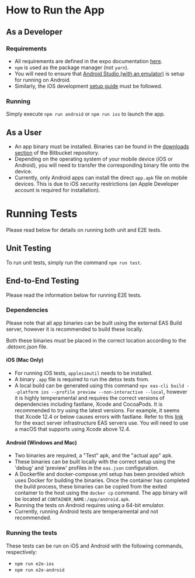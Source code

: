# How to Run the App

## As a Developer

### Requirements

- All requirements are defined in the expo documentation [here](https://docs.expo.dev/get-started/installation/).
- `npm` is used as the package manager (not `yarn`).
- You will need to ensure that [Android Studio (with an emulator)](https://docs.expo.dev/workflow/android-studio-emulator/) is setup for running on Android.
- Similarly, the iOS development [setup guide](https://docs.expo.dev/workflow/ios-simulator/) must be followed.

### Running

Simply execute `npm run android` or `npm run ios` to launch the app.

## As a User

- An app binary must be installed. Binaries can be found in the [downloads section](https://bitbucket.org/soft3888m1201p05/soft3888_m12_01_p05/downloads/) of the Bitbucket repository.
- Depending on the operating system of your mobile device (iOS or Android), you will need to transfer the corresponding binary file onto the device.
- Currently, only Android apps can install the direct `app.apk` file on mobile devices. This is due to iOS security restrictions (an Apple Developer account is required for installation).

# Running Tests

Please read below for details on running both unit and E2E tests.

## Unit Testing

To run unit tests, simply run the command `npm run test`.

## End-to-End Testing

Please read the information below for running E2E tests.

### Dependencies

Please note that all app binaries can be built using the external EAS Build server, however it is recommended to build these locally.

Both these binaries must be placed in the correct location according to the .detoxrc.json file.

#### iOS (Mac Only)

- For running iOS tests, `applesimutil` needs to be installed.
- A binary `.app` file is required to run the detox tests from.
- A local build can be generated using this command `npx eas-cli build --platform ios --profile preview --non-interactive --local`, however it is highly temperamental and requires the correct versions of dependencies including fastlane, Xcode and CocoaPods. It is recommended to try using the latest versions. For example, it seems that Xcode 12.4 or below causes errors with fastlane. Refer to this [link](https://docs.expo.dev/build-reference/infrastructure/#image--macos-big-sur-114-xcode-125) for the exact server infrastructure EAS servers use. You will need to use a macOS that supports using Xcode above 12.4.

#### Android (Windows and Mac)

- Two binaries are required, a "Test" apk, and the "actual app" apk.
- These binaries can be built locally with the correct setup using the 'debug' and 'preview' profiles in the `eas.json` configuration.
- A Dockerfile and docker-compose.yml setup has been provided which uses Docker for building the binaries. Once the container has completed the build process, these binaries can be copied from the exited container to the host using the `docker cp` command. The app binary will be located at `CONTAINER_NAME:/app/android.apk`.
- Running the tests on Android requires using a 64-bit emulator.
- Currently, running Android tests are temperamental and not recommended.

### Running the tests

These tests can be run on iOS and Android with the following commands, respectively:
- `npm run e2e-ios`
- `npm run e2e-android`
